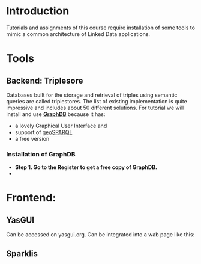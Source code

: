 # Introduction
Tutorials and assignments of this course require installation of some tools to mimic a common architecture of 
Linked Data applications. 

# Tools

## Backend: Triplesore
Databases built for the storage and retrieval of triples using semantic queries are called triplestores. 
The list of existing implementation is quite impressive and includes about 50 different solutions. 
For tutorial we will install and use **[GraphDB](https://www.ontotext.com/products/graphdb/)** because it has: 
- a lovely Graphical User Interface and 
- support of [geoSPARQL](http://graphdb.ontotext.com/documentation/free/geosparql-support.html)
- a free version

### Installation of GraphDB
- **Step 1. Go to the Register to get a free copy of GraphDB.**
- 

## 

# Frontend: 

## YasGUI
Can be accessed on yasgui.org.
Can be integrated into a wab page like this:




## Sparklis